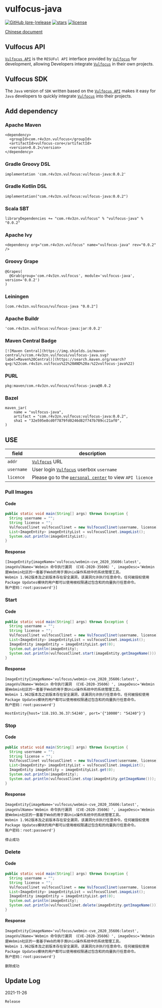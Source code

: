 # vulfocus-java



[![GitHub (pre-)release](https://img.shields.io/github/release/fofapro/vulfocus-java/all.svg)](https://github.com/fofapro/vulfocus-java/releases) [![stars](https://img.shields.io/github/stars/fofapro/vulfocus-java.svg)](https://github.com/fofapro/vulfocus-java/stargazers) [![license](https://img.shields.io/github/license/fofapro/vulfocus-java.svg)](https://github.com/fofapro/vulfocus-java/blob/master/LICENSE)

[Chinese document](https://github.com/fofapro/vulfocus-java/blob/master/README_zh.md)

## Vulfocus API


[`Vulfocus API`](https://fofapro.github.io/vulfocus/#/VULFOCUSAPI) is the `RESUFul API` interface provided by [`Vulfocus`](http://vulfocus.io/) for development, allowing Developers integrate [`Vulfocus`](http://vulfocus.io) in their own projects.

## Vulfocus SDK

The `Java` version of `SDK` written based on the [`Vulfocus API`](https://fofapro.github.io/vulfocus/#/VULFOCUSAPI) makes it easy for `Java` developers to quickly integrate [`Vulfocus`](http://vulfocus.io/)  into their projects.

## Add dependency

### Apache Maven

```
<dependency>
  <groupId>com.r4v3zn.vulfocus</groupId>
  <artifactId>vulfocus-core</artifactId>
  <version>0.0.2</version>
</dependency>
```

### Gradle Groovy DSL

```
implementation 'com.r4v3zn.vulfocus:vulfocus-java:0.0.2'
```

### Gradle Kotlin DSL

```
implementation("com.r4v3zn.vulfocus:vulfocus-java:0.0.2")
```

### Scala SBT

```
libraryDependencies += "com.r4v3zn.vulfocus" % "vulfocus-java" % "0.0.2"
```

### Apache Ivy

```
<dependency org="com.r4v3zn.vulfocus" name="vulfocus-java" rev="0.0.2" />
```

### Groovy Grape

```
@Grapes(
  @Grab(group='com.r4v3zn.vulfocus', module='vulfocus-java', version='0.0.2')
)
```

###  Leiningen

```
[com.r4v3zn.vulfocus/vulfocus-java "0.0.2"]
```

### Apache Buildr

```
'com.r4v3zn.vulfocus:vulfocus-java:jar:0.0.2'
```

### Maven Central Badge

```
[![Maven Central](https://img.shields.io/maven-central/v/com.r4v3zn.vulfocus/vulfocus-java.svg?label=Maven%20Central)](https://search.maven.org/search?q=g:%22com.r4v3zn.vulfocus%22%20AND%20a:%22vulfocus-java%22)
```

### PURL

```
pkg:maven/com.r4v3zn.vulfocus/vulfocus-java@0.0.2
```

### Bazel

```
maven_jar(
    name = "vulfocus-java",
    artifact = "com.r4v3zn.vulfocus:vulfocus-java:0.0.2",
    sha1 = "32e595e8cd0f7879fd0246d82f747b789cc21af0",
)
```

## USE

|field|description|
| ---- | ---- |
|`addr`|[`Vulfocus`](http://vulfocus.io/) URL|
|`username`|User login [`Vulfocus`](http://vulfocus.io/) userbox `username`|
|`licence`|Please go to the [`personal center`](http://vulfocus.fofa.so/#/profile/index) to view `API licence`|

### Pull Images

#### Code

```java
public static void main(String[] args) throws Exception {
  String username = "";
  String license = "";
  VulfocusClinet vulfocusClinet = new VulfocusClinet(username, license);
  List<ImageEntity> imageEntityList = vulfocusClinet.imageList();
  System.out.println(imageEntityList);
}
```

#### Response

```
[ImageEntity{imageName='vulfocus/webmin-cve_2020_35606:latest', imageVulName='Webmin 命令执行漏洞 （CVE-2020-35606）', imageDesc='Webmin是Webmin社区的一套基于Web的用于类Unix操作系统中的系统管理工具。
Webmin 1.962版本及之前版本存在安全漏洞，该漏洞允许执行任意命令。任何被授权使用Package Updates模块的用户都可以使用根权限通过包含和的向量执行任意命令。
账户密码：root:password'}]
```

### Start

#### Code

```java
public static void main(String[] args) throws Exception {
  String username = "";
  String license = "";
  VulfocusClinet vulfocusClinet = new VulfocusClinet(username, license);
  List<ImageEntity> imageEntityList = vulfocusClinet.imageList();
  ImageEntity imageEntity = imageEntityList.get(0);
  System.out.println(imageEntity);
  System.out.println(vulfocusClinet.start(imageEntity.getImageName()));
}
```

#### Response

```
ImageEntity{imageName='vulfocus/webmin-cve_2020_35606:latest', imageVulName='Webmin 命令执行漏洞 （CVE-2020-35606）', imageDesc='Webmin是Webmin社区的一套基于Web的用于类Unix操作系统中的系统管理工具。
Webmin 1.962版本及之前版本存在安全漏洞，该漏洞允许执行任意命令。任何被授权使用Package Updates模块的用户都可以使用根权限通过包含和的向量执行任意命令。
账户密码：root:password'}

HostEntity{host='118.193.36.37:54240', port='{"10000": "54240"}'}
```

### Stop

#### Code

```java
public static void main(String[] args) throws Exception {
  String username = "";
  String license = "";
  VulfocusClinet vulfocusClinet = new VulfocusClinet(username, license);
  List<ImageEntity> imageEntityList = vulfocusClinet.imageList();
  ImageEntity imageEntity = imageEntityList.get(0);
  System.out.println(imageEntity);
  System.out.println(vulfocusClinet.stop(imageEntity.getImageName()));
}
```

#### Response

```
ImageEntity{imageName='vulfocus/webmin-cve_2020_35606:latest', imageVulName='Webmin 命令执行漏洞 （CVE-2020-35606）', imageDesc='Webmin是Webmin社区的一套基于Web的用于类Unix操作系统中的系统管理工具。
Webmin 1.962版本及之前版本存在安全漏洞，该漏洞允许执行任意命令。任何被授权使用Package Updates模块的用户都可以使用根权限通过包含和的向量执行任意命令。
账户密码：root:password'}

停止成功
```

### Delete

#### Code

```java
public static void main(String[] args) throws Exception {
  String username = "";
  String license = "";
  VulfocusClinet vulfocusClinet = new VulfocusClinet(username, license);
  List<ImageEntity> imageEntityList = vulfocusClinet.imageList();
  ImageEntity imageEntity = imageEntityList.get(0);
  System.out.println(imageEntity);
  System.out.println(vulfocusClinet.delete(imageEntity.getImageName()));
}
```

#### Response

```
ImageEntity{imageName='vulfocus/webmin-cve_2020_35606:latest', imageVulName='Webmin 命令执行漏洞 （CVE-2020-35606）', imageDesc='Webmin是Webmin社区的一套基于Web的用于类Unix操作系统中的系统管理工具。
Webmin 1.962版本及之前版本存在安全漏洞，该漏洞允许执行任意命令。任何被授权使用Package Updates模块的用户都可以使用根权限通过包含和的向量执行任意命令。
账户密码：root:password'}

删除成功
```

## Update Log

2021-11-26

```
Release
```
